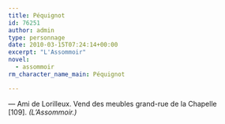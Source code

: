 ```yaml
---
title: Péquignot
id: 76251
author: admin
type: personnage
date: 2010-03-15T07:24:14+00:00
excerpt: "L'Assommoir"
novel:
  - assommoir
rm_character_name_main: Péquignot

---
```

— Ami de Lorilleux. Vend des meubles grand-rue de la Chapelle [109]. _(L&rsquo;Assommoir.)_